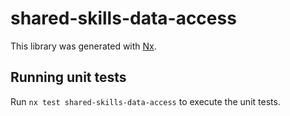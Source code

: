 # shared-skills-data-access

This library was generated with [Nx](https://nx.dev).

## Running unit tests

Run `nx test shared-skills-data-access` to execute the unit tests.
